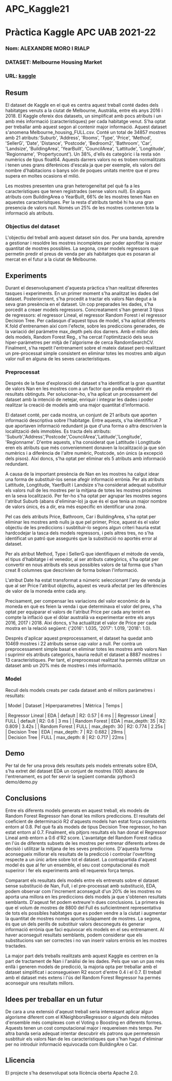 # APC_Kaggle21
# Pràctica Kaggle APC UAB 2021-22

### Nom: ALEXANDRE MORO I RIALP
### DATASET: Melbourne Housing Market
### URL: [kaggle](https://www.kaggle.com/anthonypino/melbourne-housing-market)


## Resum

El dataset de Kaggle en el què es centra aquest treball conté dades dels habitatges venuts a la ciutat de Melbourne, Austràlia, entre els anys 2016 i 2018. 
El Kaggle ofereix dos datasets, un simplificat amb pocs atributs i un amb més informació (característiques) per cada habitatge venut. 
S'ha optat per treballar amb aquest segon al contenir major informació. 
Aquest dataset s'anomena Melbourne_housing_FULL.csv. Conté un total de 34857 mostres amb 21 atributs:'Suburb', 'Address', 'Rooms', 'Type', 'Price', 'Method',
 'SellerG', 'Date', 'Distance', 'Postcode', 'Bedroom2', 'Bathroom', 'Car', 'Landsize', 'BuildingArea', 'YearBuilt', 'CouncilArea', 'Lattitude', 'Longtitude',
 'Regionname', 'Propertycount'). Un 38%, d'ells és categòric i la resta són numèrics de tipus float64. Aquests darrers valors no es troben normalitzats i tenen unes grans diferènices d'escala ja que per exemple, els valors del nombre d'habitacions o banys són de poques unitats mentre que el preu supera en moltes ocasions el milió.

Les mostres presenten una gran heterogeneïtat pel què fa a les característiques que tenen registrades (sense valors null). En alguns atributs com BuildingArea o YearBuilt, 66% de les 
mostres tenen Nan en aquestes caracterísitques. Per la resta d'atributs també hi ha una gran presencia de valors null. Només un 25% de les mostres contenen tota la informació als atributs. 



### Objectius del dataset

L'objectiu del treball amb aquest dataset són dos. Per una banda, aprendre a gestionar i resoldre les mostres incompletes per poder aprofitar la major quantitat de mostres possibles. 
La segona, crear models regressors que permetin predir  el preus  de venda per als habitatges que es posaran al mercat en el futur a la ciutat de Melbourne.

## Experiments

Durant el desenvolupament d'aquesta pràctica s'han realitzat diferentes tasques i experiments. En un primer moment s'ha analitzat les dades del dataset. Posteriorment, s'ha 
procedit a tractar els valors Nan degut a la seva gran presència en el dataset. Un cop preparades les dades, s'ha porcedit a creaer models regressors. Concreatament s'han generat 
3 tipus de regressors: el regressor Lineal, el regressor Random Forest i el regressor Decision Tree. Per cadasqun d'aquest tipus de model, s'ha aplicat diferents K.fold d'entrenamen  així com l'efecte, sobre les prediccions generades, de la variació del paràmetre max_depth pels dos darrers. Amb el millor dels  dels models, Random Forest Reg., s'ha cercat l'optimització dels seus hiper-paràmetres per mitjà de l'algorisme de cerca RandomSearchCV. Finalment, s'ha repetit l'entrenament sobre el mateix dataset però realitzant un 
pre-processat simple consistent en eliminar totes les mostres amb algun valor null en alguna de les seves característiques. 


### Preprocessat

Després de la fase d'exploració del dataset s'ha identificat la gran quantitat de valors Nan en les mostres com a un factor que podia empobrir els resultats obtinguts. Per solucionar-ho,
s'ha aplicat un processament del dataset amb la intenció de netejar, enriquir i integrar les dades i poder realitzar la creació de models amb una major quantitat d'informació.

El dataset conté, per cada mostra, un conjunt de 21 aributs que aporten informació descriptiva sobre l'habitatge. Entre aquests, s'ha  identifificat 7 que aportaven informació redundant ja que d'una forma o altra descrivien la localització dels immobles. Es tracta dels atributs: 'Suburb','Address','Postcode','CouncilArea','Latitude','Longitude', 'Regionname'. D'entre aquests, s'ha considerat que Lattitude i Longtitude eren els atributs que més convenienment donaven la localització ja que són numèrics i a diferència de l'altre numèric, Postcode, són únics (a excepció dels pisos). Així doncs, s'ha optat per eliminar els 5 atributs amb informació redundant. 

A causa de la important presència de Nan en les mostres ha calgut idear una forma de substituir-los sense afegir informació errònia. Per als atributs Lattitude, Longtitude, YaerBuilt i Landsize s'ha considerat adequat substituir els valors null de les mostres per la mitjana de totes les mostres pròximes en la seva localització. Per fer-ho s'ha optat per agrupar les mostres segons l'atribut Suburb (abans d'eliminar-lo) ja que és el que tenia un major nombre de valors únics, és a dir, era més específic en identificar una zona. 

Pel cas dels atributs Price, Bathroom, Car i BuildingArea, s'ha optat per eliminar les mostres amb nulls ja que pel primer, Price, aquest és el valor objectiu de les prediccions i susbtituir-lo segons algun criteri hauria estat hardcodejar la tasca dels models regressors, i pels altres tres, no s'ha identificat un patró que assegurés que la substitució no aportés error al dataset.

Per als atribut Method, Type i SellerG que identifiquen el mètode de venda, el tipus d'habitatge i el venedor, al ser atributs categòrics, s'ha optat per convertir en nous atributs els seus possibles valors de tal forma que s'han creat 8 columnes que descrivien de forma bolean l'informació.

L'atribut Date ha estat transformat a númeric seleccionant l'any de venda ja que al ser Price l'atribut objectiu, aquest es veurà afectat per les diferències de valor de la moneda entre cada any. 

Precisament, per compensar les variacions del valor econòmic de la moneda en què es feien la venda i que determinava el valor del preu, s'ha optat per equiparar el valors de l'atribut Price per cada any tenint en compte la inflació que el dòlar australià va experimentar entre els anys 2016, 2017 i 2018. Així doncs, s'ha actualitzat el valor de Price per cada mostra en la relació següent: {'2016': 1.035, '2017': 1.019, '2018': 1.0}.

Després d'aplicar aquest preprocessament, el dataset ha quedat amb 10469 mostres i 22 atributs sense cap valor a null. Per contra un preprocessament simple basat en eliminar totes les mostres amb valors Nan i suprimir els atributs categorics, hauria reduït el dataset a 8887 mostres i 13 característiques. Per tant, el preprocessat realitzat ha permés utilitzar un dataset amb un 20% més de mostres i més informació.



### Model

Recull dels models creats per cada dataset amb el millors paràmetres i resultats:

| Model            | Dataset | Hiperparametres | Mètrica   | Temps |

| Regressor Lineal | EDA     | default         | R2: 0.57  | 6 ms  |
| Regressor Lineal | FULL    | default         | R2: 0.6   | 3 ms  |
| Random Forest    | EDA     | max_depth: 35   | R2: 0.809 | 3.42s |
| Random Forest    | FULL    | max_depth: 30   | R2: 0.774 | 2.25s |
| Decision Tree    | EDA     | max_depth: 7    | R2: 0.682 | 29ms  |	
| Decision Tree    | FULL    | max_depth: 8    | R2: 0.717 | 22ms  |



## Demo
Per tal de fer una prova dels resultats pels models entrenats sobre EDA, s'ha extret del dataset EDA un conjunt de mostres (100) abans de l'entrenament, es pot fer servir la següent comanda:  python3 demo/demo.py


## Conclusions

Entre els diferents models generats en aquest treball, els models de Random Forest Regressor han donat les millors prediccions. El resultats del coeficient de determinació R2 d'aquests models han estat força consistents entorn al 0.8. Pel què fa als models de tipus Decision Tree regressor, ho han estat entorn al 0.7. Finalment, els pitjors resultats els han donat el Regressor Lineal amb entorn a 0.6 d'R2 score. L'avantatge del Random Forest radica en l'ús de diferents subsets de les mostres per entrenar diferents arbres de decisió i  utilitzar la mitjana de les seves prediccions. D'aquesta forma aconsegueix millorar els resultats de la predicció i controlar l'overfiting respecte a un únic arbre sobre tot el dataset. La contrapartida d'aquest model és que al fer un ensemble, el seu cost computacional és molt superiror i fer els experiments amb ell requereix força temps.

Comparant els resultats dels models entre els entrenats sobre el dataset sense substitució de Nan, Full, i el pre-processat amb substitució, EDA, podem observar com l'increment aconseguit d'un 20% de les mostres no aporta una millora en les prediccions dels models ja que s'obtenen resultats semblants. D'aqeust fet podem extreure'n dues conclusions. La primera és que el volum de mostres de 8800 del Full és suficientment representativa de tots els possibles habitatges que es poden vendre a la ciutat i augmentar la quantitat de mostres només aporta solapament de mostres. La segona, és que un dels perills de substituir valors desconeguts és generar informació errònia que faci equivocar els models en el seu entrenament. Al haver aconseguit resultats semblants, podem considerar que els substitucions van ser correctes i no van inserir valors errònis en les mostres tractades.

La major part dels treballs realitzats amb aquest Kaggle es centren en la part de tractament de Nan i l'anàlisi de les dades. Pels que van un pas més enllà i generen models de predicció, la majoria opta per treballar amb el dataset simplificat i aconsegueixen R2 escort d'entre 0.4 i el 0.7. El treball amb el dataset més extens i l'ús del Random Forest Regressor ha permés aconseguir uns resultats millors. 



## Idees per treballar en un futur

De cara a una extensió d'aqeust treball seria interessant aplicar algun algorisme diferent com el KNeighborsRegressor o algunds dels mètodes d'ensemble més complexes com el Voting o Boosting en diferents formes. Aquests tenen un cost computacional major i requereixen més temps. Per altra banda seria adequat intentar descubrir els patrons que permetessin susbtituir els valors Nan de les característiques que s'han hagut d'eliminar per no introduir informació equivocada com BuildingAre o  Car.

## Llicencia
El projecte s’ha desenvolupat sota llicència oberta Apache 2.0.





